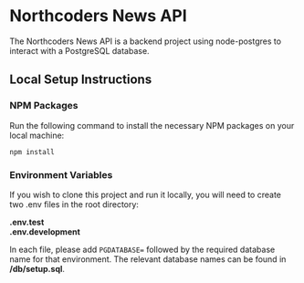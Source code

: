 # Northcoders News API

The Northcoders News API is a backend project using node-postgres to interact with a PostgreSQL database.

## Local Setup Instructions

### NPM Packages

Run the following command to install the necessary NPM packages on your local machine:

```
npm install
```

### Environment Variables

If you wish to clone this project and run it locally, you will need to create two .env files in the root directory:

**.env.test**\
**.env.development**

In each file, please add ```PGDATABASE=``` followed by the required database name for that environment. The relevant database names can be found in **/db/setup.sql**.
